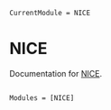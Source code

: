 ```@meta
CurrentModule = NICE
```

# NICE

Documentation for [NICE](https://github.com/quantumelephant/NICE.jl).

```@index
```

```@autodocs
Modules = [NICE]
```
